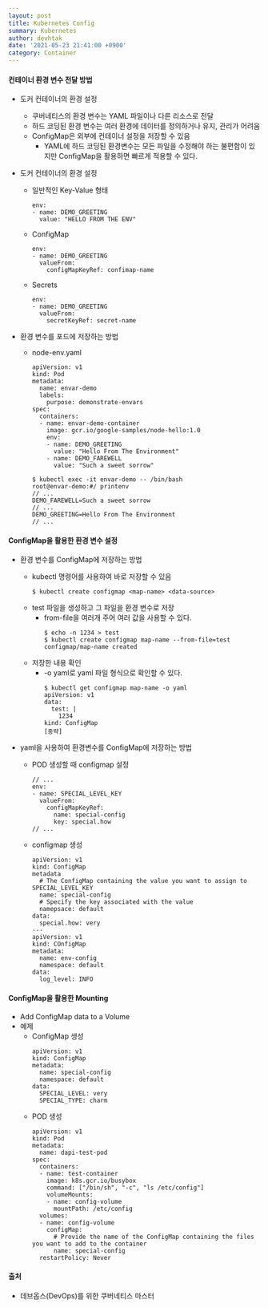 ```yaml
---
layout: post
title: Kubernetes Config
summary: Kubernetes
author: devhtak
date: '2021-05-23 21:41:00 +0900'
category: Container
---
```


#### 컨테이너 환경 변수 전달 방법

- 도커 컨테이너의 환경 설정
  - 쿠버네티스의 환경 변수는 YAML 파일이나 다른 리소스로 전달
  - 하드 코딩된 환경 변수는 여러 환경에 데이터를 정의하거나 유지, 관리가 어려움
  - ConfigMap은 외부에 컨테이너 설정을 저장할 수 있음
    - YAML에 하드 코딩된 환경변수는 모든 파일을 수정해야 하는 불편함이 있지만 ConfigMap을 활용하면 빠르게 적용할 수 있다.

- 도커 컨테이너의 환경 설정
  - 일반적인 Key-Value 형태
    ```
    env:
    - name: DEMO_GREETING
      value: "HELLO FROM THE ENV"
    ```
    
  - ConfigMap
    ```
    env:
    - name: DEMO_GREETING
      valueFrom:
        configMapKeyRef: confimap-name
    ```
    
  - Secrets
    ```
    env:
    - name: DEMO_GREETING
      valueFrom:
        secretKeyRef: secret-name
    ```

- 환경 변수를 포드에 저장하는 방법
  - node-env.yaml
    ```
    apiVersion: v1
    kind: Pod
    metadata:
      name: envar-demo
      labels:
        purpose: demonstrate-envars
    spec:
      containers:
      - name: envar-demo-container
        image: gcr.io/google-samples/node-hello:1.0
        env:
        - name: DEMO_GREETING
          value: "Hello From The Environment"
        - name: DEMO_FAREWELL
          value: "Such a sweet sorrow"
    ```
    ```
    $ kubectl exec -it envar-demo -- /bin/bash
    root@envar-demo:#/ printenv
    // ...
    DEMO_FAREWELL=Such a sweet sorrow
    // ...
    DEMO_GREETING=Hello From The Environment
    // ...
    ```
    
#### ConfigMap을 활용한 환경 변수 설정

- 환경 변수를 ConfigMap에 저장하는 방법
  - kubectl 명령어를 사용하여 바로 저장할 수 있음
    ```
    $ kubectl create configmap <map-name> <data-source>
    ```
  - test 파일을 생성하고 그 파일을 환경 변수로 저장
    - from-file을 여러개 주어 여러 값을 사용할 수 있다.
      ```
      $ echo -n 1234 > test
      $ kubectl create configmap map-name --from-file=test
      configmap/map-name created
      ```
  - 저장한 내용 확인
    - -o yaml로 yaml 파일 형식으로 확인할 수 있다.
      ```
      $ kubectl get configmap map-name -o yaml
      apiVersion: v1
      data:
        test: |
          1234
      kind: ConfigMap
      [중략]
      ```

- yaml을 사용하여 환경변수를 ConfigMap에 저장하는 방법
  - POD 생성할 때 configmap 설정
    ```
    // ...
    env:
    - name: SPECIAL_LEVEL_KEY
      valueFrom:
        configMapKeyRef:
          name: special-config
          key: special.how
    // ...
    ```
  - configmap 생성
    ```
    apiVersion: v1
    kind: ConfigMap
    metadata
      # The ConfigMap containing the value you want to assign to SPECIAL_LEVEL_KEY
      name: special-config
      # Specify the key associated with the value
      namepsace: default
    data:
      special.how: very
    ---
    apiVersion: v1
    kind: COnfigMap
    metadata:
      name: env-config
      namespace: default
    data:
      log_level: INFO
    ```

#### ConfigMap을 활용한 Mounting

- Add ConfigMap data to a Volume
- 예제
  - ConfigMap 생성
    ```
    apiVersion: v1
    kind: ConfigMap
    metadata:
      name: special-config
      namespace: default
    data:
      SPECIAL_LEVEL: very
      SPECIAL_TYPE: charm
    ```
  - POD 생성
    ```
    apiVersion: v1
    kind: Pod
    metadata:
      name: dapi-test-pod
    spec:
      containers:
      - name: test-container
        image: k8s.gcr.io/busybox
        command: ["/bin/sh", "-c", "ls /etc/config"]
        volumeMounts:
        - name: config-volume
          mountPath: /etc/config
      volumes:
      - name: config-volume
        configMap:
          # Provide the name of the ConfigMap containing the files you want to add to the container
          name: special-config
      restartPolicy: Never
    ```

#### 출처

- 데브옵스(DevOps)를 위한 쿠버네티스 마스터
